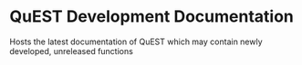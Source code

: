 # QuEST Development Documentation
Hosts the latest documentation of QuEST which may contain newly developed, unreleased functions

